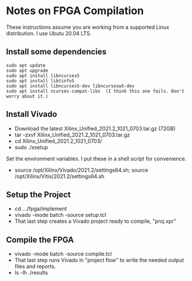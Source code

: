 # Notes on FPGA Compilation
These instructions assume you are working from a supported Linux distribution.  I use Ubutu 20.04 LTS.
## Install some dependencies
    sudo apt update
    sudo apt upgrade
    sudo apt install libncurses5
    sudo apt install libtinfo5
    sudo apt install libncurses5-dev libncursesw5-dev
    sudo apt install ncurses-compat-libs  (I think this one fails. Don't worry about it.)

## Install Vivado
- Download the latest Xilinx_Unified_2021.2_1021_0703.tar.gz (72GB)
- tar -zxvf Xilinx_Unified_2021.2_1021_0703.tar.gz
- cd Xilinx_Unified_2021.2_1021_0703/
- sudo ./xsetup

Set the environment variables. I put these in a shell script for convenience.
- source /opt/Xilinx/Vivado/2021.2/settings64.sh; source /opt/Xilinx/Vitis/2021.2/settings64.sh

## Setup the Project
- cd .../fpga/implement
- vivado -mode batch -source setup.tcl
- That last step creates a Vivado project ready to compile, "proj.xpr"

## Compile the FPGA
- vivado -mode batch -source compile.tcl
- That last step runs Vivado in "project flow" to write the needed output files and reports.
- ls -lh ./results
